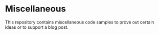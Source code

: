 # Miscellaneous

This repository contains miscellaneous code samples to prove out certain ideas or to support a blog post.  

